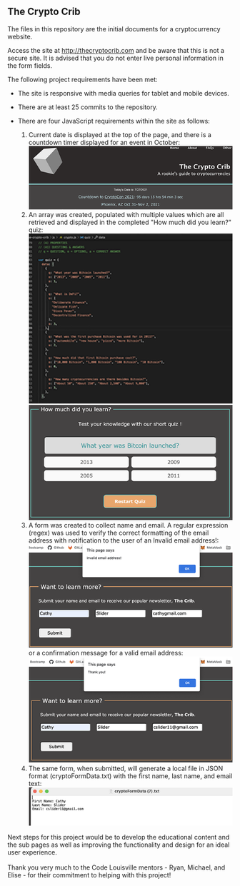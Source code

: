 ## The Crypto Crib

The files in this repository are the initial documents for a cryptocurrency website.

Access the site at http://thecryptocrib.com and be aware that this is not a secure site. It is advised that you do not enter live personal information in the form fields.

The following project requirements have been met:

- The site is responsive with media queries for tablet and mobile devices.
- There are at least 25 commits to the repository.
- There are four JavaScript requirements within the site as follows:

  1.  Current date is displayed at the top of the page, and there is a countdown timer displayed for an event in October:
      ![date](media/readme_date.png)
  2.  An array was created, populated with multiple values which are all retrieved and displayed in the completed "How much did you learn?" quiz:
      ![array](media/readme_array.png)
      ![quiz](media/readme_quiz.png)
  3.  A form was created to collect name and email. A regular expression (regex) was used to verify the correct formatting of the email address with notification to the user of an Invalid email address!:
      ![regex](media/readme_regex.png)
      or a confirmation message for a valid email address:
      ![regex2](media/readme_regex2.png)
  4.  The same form, when submitted, will generate a local file in JSON format (cryptoFormData.txt) with the first name, last name, and email text:
      ![form_data](media/readme_form_data.png)

Next steps for this project would be to develop the educational content and the sub pages as well as improving the functionality and design for an ideal user experience.<br>
<br>
Thank you very much to the Code Louisville mentors - Ryan, Michael, and Elise - for their commitment to helping with this project!

